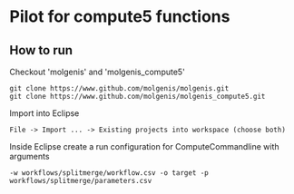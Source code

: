 # Pilot for compute5 functions

## How to run

Checkout 'molgenis' and 'molgenis_compute5'

	git clone https://www.github.com/molgenis/molgenis.git
	git clone https://www.github.com/molgenis/molgenis_compute5.git
	
Import into Eclipse 

	File -> Import ... -> Existing projects into workspace (choose both)
	
Inside Eclipse create a run configuration for ComputeCommandline with arguments

	-w workflows/splitmerge/workflow.csv -o target -p workflows/splitmerge/parameters.csv
